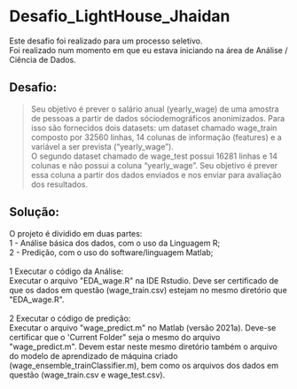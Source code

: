 # Desafio_LightHouse_Jhaidan

Este desafio foi realizado para um processo seletivo.<br>
Foi realizado num momento em que eu estava iniciando na área de Análise / Ciência de Dados.<br>

## Desafio:
> Seu objetivo é prever o salário anual (yearly_wage) de uma amostra de pessoas a partir de dados sóciodemográficos anonimizados.  Para isso são fornecidos dois datasets: um dataset chamado wage_train composto por 32560 linhas, 14 colunas de informação (features) e a variável a ser prevista (“yearly_wage”).<br>
O segundo dataset chamado de wage_test possui 16281 linhas e 14 colunas e não possui a coluna “yearly_wage”. Seu objetivo é prever essa coluna a partir dos dados enviados e nos enviar para avaliação dos resultados.<br>

## Solução:
O projeto é dividido em duas partes:<br>
1 - Análise básica dos dados, com o uso da Linguagem R;<br>
2 - Predição, com o uso do software/linguagem Matlab;<br><br>
1 Executar o código da Análise:<br>
Executar o arquivo "EDA_wage.R" na IDE Rstudio. Deve ser certificado de que os dados em questão (wage_train.csv) estejam no mesmo diretório que "EDA_wage.R".<br><br>
2 Executar o código de predição:<br>
Executar o arquivo "wage_predict.m" no Matlab (versão 2021a). Deve-se certificar que o 'Current Folder" seja o mesmo do arquivo "wage_predict.m". Devem estar neste mesmo diretório também o arquivo do modelo de aprendizado de máquina criado (wage_ensemble_trainClassifier.m), bem como os arquivos dos dados em questão (wage_train.csv e wage_test.csv).
